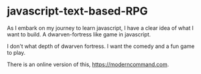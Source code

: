 # javascript-text-based-RPG
As I embark on my journey to learn javascript, I have a clear idea of what I want to build. A dwarven-fortress like game in javascript. 

I don't what depth of dwarven fortress. I want the comedy and a fun game to play.

There is an online version of this, https://moderncommand.com.
